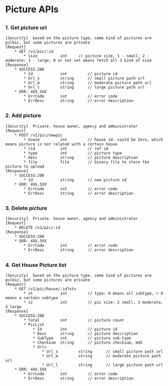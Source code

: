 # Picture APIs

##
### 1. Get picture url
	[Security]	based on the picture type, some kind of pictures are pulbic, but some pictures are private
	[Request]
  		* GET /v1/pic/:id
	  		* size			int		// picture size, 1 - small; 2 - moderate; 3 - large; 0 or not set means fetch all 3 kind of size
	[Response]
		* SUCCESS:200 
			* Id			int 		// picture id
			* Url_s			string 		// small picture path url
			* Url_m			string		// moderate picture path url
			* Url_l			string		// large picture path url
		* ERR: 4XX,5XX
	  		* ErrCode		int			// error code
	  		* ErrDesc		string		// error description

##
### 2. Add picture
	[Security]	Private. house owner, agency and administrator
	[Request]
  		* POST /v1/pic/newpic
	  		* house			int			// house id. could be Zero, which means picture is not related with a certain house
	  		* rid			int 		// ref id
	  		* type			int			// picture type
	  		* desc			string		// picture description
	  		* file			file 		// binary file to store the picture to upload
	[Response]
		* SUCCESS:200 
			* Id			string 		// new picture id
		* ERR: 4XX,5XX
	  		* ErrCode		int			// error code
	  		* ErrDesc		string		// error description

##
### 3. Delete picture
	[Security]	Private. house owner, agency and administrator
	[Request]
  		* DELETE /v1/pic/:id
	[Response]
		* SUCCESS:200 
		* ERR: 4XX,5XX
	  		* ErrCode		int			// error code
	  		* ErrDesc		string		// error description

##
### 4. Get House Picture list
	[Security]	based on the picture type, some kind of pictures are pulbic, but some pictures are private
	[Request]
  		* GET /v1/pic/house/:id?st=
	  		* st			int 		// type: 0 means all subtype, > 0 means a certain subtype
	  		* sz			int			// pic size: 2 small, 3 moderate, 4 large
	[Response]
		* SUCCESS:200 
			* total			int 		// picture count
			* PicList
				* Id 		int			// picture id
				* Desc		string		// picture description
				* SubType	int			// picture sub-type
				* Checksum	string		// picture checksum, md5
				* Urls      
					* Url_s			string 		// small picture path url
					* Url_m			string		// moderate picture path url
					* Url_l			string		// large picture path url
		* ERR: 4XX,5XX
	  		* ErrCode		int			// error code
	  		* ErrDesc		string		// error description
